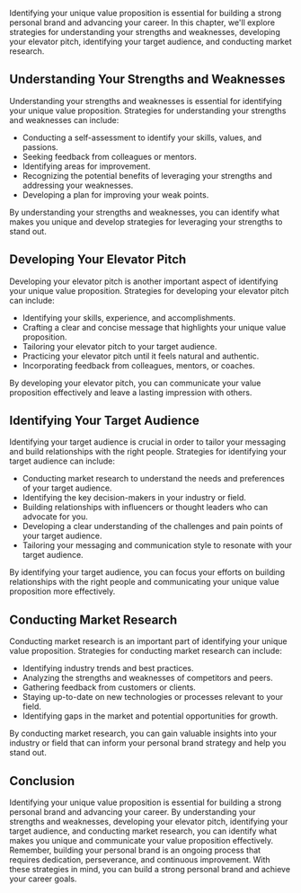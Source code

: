 
Identifying your unique value proposition is essential for building a strong personal brand and advancing your career. In this chapter, we'll explore strategies for understanding your strengths and weaknesses, developing your elevator pitch, identifying your target audience, and conducting market research.

Understanding Your Strengths and Weaknesses
-------------------------------------------

Understanding your strengths and weaknesses is essential for identifying your unique value proposition. Strategies for understanding your strengths and weaknesses can include:

* Conducting a self-assessment to identify your skills, values, and passions.
* Seeking feedback from colleagues or mentors.
* Identifying areas for improvement.
* Recognizing the potential benefits of leveraging your strengths and addressing your weaknesses.
* Developing a plan for improving your weak points.

By understanding your strengths and weaknesses, you can identify what makes you unique and develop strategies for leveraging your strengths to stand out.

Developing Your Elevator Pitch
------------------------------

Developing your elevator pitch is another important aspect of identifying your unique value proposition. Strategies for developing your elevator pitch can include:

* Identifying your skills, experience, and accomplishments.
* Crafting a clear and concise message that highlights your unique value proposition.
* Tailoring your elevator pitch to your target audience.
* Practicing your elevator pitch until it feels natural and authentic.
* Incorporating feedback from colleagues, mentors, or coaches.

By developing your elevator pitch, you can communicate your value proposition effectively and leave a lasting impression with others.

Identifying Your Target Audience
--------------------------------

Identifying your target audience is crucial in order to tailor your messaging and build relationships with the right people. Strategies for identifying your target audience can include:

* Conducting market research to understand the needs and preferences of your target audience.
* Identifying the key decision-makers in your industry or field.
* Building relationships with influencers or thought leaders who can advocate for you.
* Developing a clear understanding of the challenges and pain points of your target audience.
* Tailoring your messaging and communication style to resonate with your target audience.

By identifying your target audience, you can focus your efforts on building relationships with the right people and communicating your unique value proposition more effectively.

Conducting Market Research
--------------------------

Conducting market research is an important part of identifying your unique value proposition. Strategies for conducting market research can include:

* Identifying industry trends and best practices.
* Analyzing the strengths and weaknesses of competitors and peers.
* Gathering feedback from customers or clients.
* Staying up-to-date on new technologies or processes relevant to your field.
* Identifying gaps in the market and potential opportunities for growth.

By conducting market research, you can gain valuable insights into your industry or field that can inform your personal brand strategy and help you stand out.

Conclusion
----------

Identifying your unique value proposition is essential for building a strong personal brand and advancing your career. By understanding your strengths and weaknesses, developing your elevator pitch, identifying your target audience, and conducting market research, you can identify what makes you unique and communicate your value proposition effectively. Remember, building your personal brand is an ongoing process that requires dedication, perseverance, and continuous improvement. With these strategies in mind, you can build a strong personal brand and achieve your career goals.
